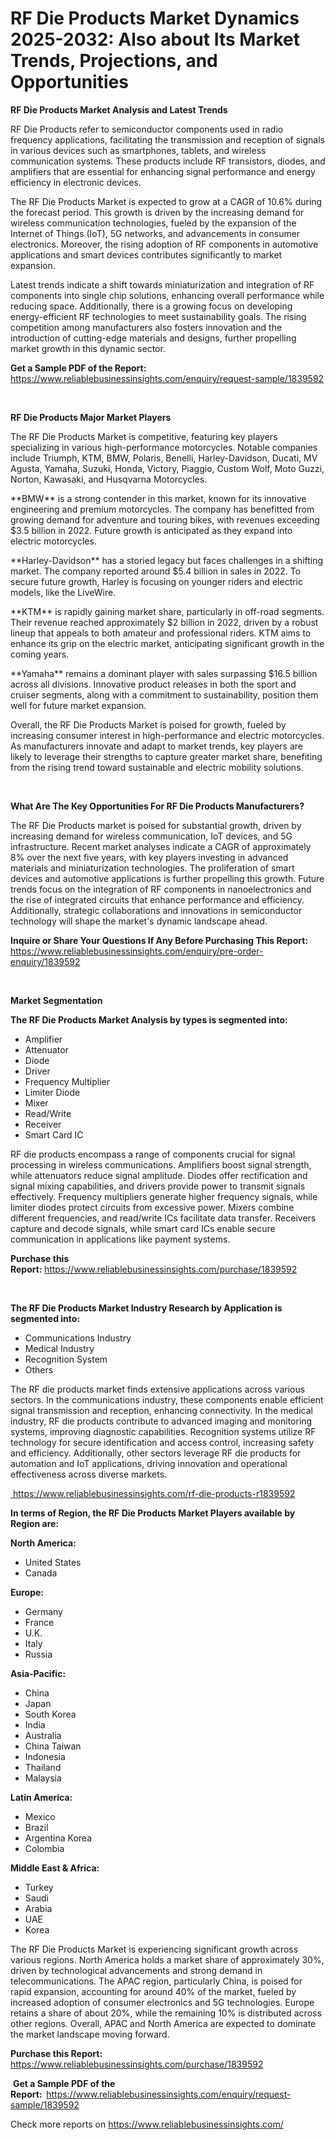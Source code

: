 <p><h1>RF Die Products Market Dynamics 2025-2032: Also about Its Market Trends, Projections, and Opportunities</h1></p><p><strong>RF Die Products Market Analysis and Latest Trends</strong></p>
<p><p>RF Die Products refer to semiconductor components used in radio frequency applications, facilitating the transmission and reception of signals in various devices such as smartphones, tablets, and wireless communication systems. These products include RF transistors, diodes, and amplifiers that are essential for enhancing signal performance and energy efficiency in electronic devices.</p><p>The RF Die Products Market is expected to grow at a CAGR of 10.6% during the forecast period. This growth is driven by the increasing demand for wireless communication technologies, fueled by the expansion of the Internet of Things (IoT), 5G networks, and advancements in consumer electronics. Moreover, the rising adoption of RF components in automotive applications and smart devices contributes significantly to market expansion.</p><p>Latest trends indicate a shift towards miniaturization and integration of RF components into single chip solutions, enhancing overall performance while reducing space. Additionally, there is a growing focus on developing energy-efficient RF technologies to meet sustainability goals. The rising competition among manufacturers also fosters innovation and the introduction of cutting-edge materials and designs, further propelling market growth in this dynamic sector.</p></p>
<p><strong>Get a Sample PDF of the Report:&nbsp;</strong> <a href="https://www.reliablebusinessinsights.com/enquiry/request-sample/1839592?utm_campaign=2350&utm_medium=2&utm_source=Github&utm_content=ia&utm_term=13022025&utm_id=rf-die-products">https://www.reliablebusinessinsights.com/enquiry/request-sample/1839592</a></p>
<p>&nbsp;</p>
<p><strong>RF Die Products Major Market Players</strong></p>
<p><p>The RF Die Products Market is competitive, featuring key players specializing in various high-performance motorcycles. Notable companies include Triumph, KTM, BMW, Polaris, Benelli, Harley-Davidson, Ducati, MV Agusta, Yamaha, Suzuki, Honda, Victory, Piaggio, Custom Wolf, Moto Guzzi, Norton, Kawasaki, and Husqvarna Motorcycles.</p><p>**BMW** is a strong contender in this market, known for its innovative engineering and premium motorcycles. The company has benefitted from growing demand for adventure and touring bikes, with revenues exceeding $3.5 billion in 2022. Future growth is anticipated as they expand into electric motorcycles.</p><p>**Harley-Davidson** has a storied legacy but faces challenges in a shifting market. The company reported around $5.4 billion in sales in 2022. To secure future growth, Harley is focusing on younger riders and electric models, like the LiveWire.</p><p>**KTM** is rapidly gaining market share, particularly in off-road segments. Their revenue reached approximately $2 billion in 2022, driven by a robust lineup that appeals to both amateur and professional riders. KTM aims to enhance its grip on the electric market, anticipating significant growth in the coming years.</p><p>**Yamaha** remains a dominant player with sales surpassing $16.5 billion across all divisions. Innovative product releases in both the sport and cruiser segments, along with a commitment to sustainability, position them well for future market expansion.</p><p>Overall, the RF Die Products Market is poised for growth, fueled by increasing consumer interest in high-performance and electric motorcycles. As manufacturers innovate and adapt to market trends, key players are likely to leverage their strengths to capture greater market share, benefiting from the rising trend toward sustainable and electric mobility solutions.</p></p>
<p>&nbsp;</p>
<p><strong>What Are The Key Opportunities For RF Die Products Manufacturers?</strong></p>
<p><p>The RF Die Products market is poised for substantial growth, driven by increasing demand for wireless communication, IoT devices, and 5G infrastructure. Recent market analyses indicate a CAGR of approximately 8% over the next five years, with key players investing in advanced materials and miniaturization technologies. The proliferation of smart devices and automotive applications is further propelling this growth. Future trends focus on the integration of RF components in nanoelectronics and the rise of integrated circuits that enhance performance and efficiency. Additionally, strategic collaborations and innovations in semiconductor technology will shape the market's dynamic landscape ahead.</p></p>
<p><strong>Inquire or Share Your Questions If Any Before Purchasing This Report:</strong> <a href="https://www.reliablebusinessinsights.com/enquiry/pre-order-enquiry/1839592?utm_campaign=2350&utm_medium=2&utm_source=Github&utm_content=ia&utm_term=13022025&utm_id=rf-die-products">https://www.reliablebusinessinsights.com/enquiry/pre-order-enquiry/1839592</a></p>
<p>&nbsp;</p>
<p><strong>Market Segmentation</strong></p>
<p><strong>The RF Die Products Market Analysis by types is segmented into:</strong></p>
<p><ul><li>Amplifier</li><li>Attenuator</li><li>Diode</li><li>Driver</li><li>Frequency Multiplier</li><li>Limiter Diode</li><li>Mixer</li><li>Read/Write</li><li>Receiver</li><li>Smart Card IC</li></ul></p>
<p><p>RF die products encompass a range of components crucial for signal processing in wireless communications. Amplifiers boost signal strength, while attenuators reduce signal amplitude. Diodes offer rectification and signal mixing capabilities, and drivers provide power to transmit signals effectively. Frequency multipliers generate higher frequency signals, while limiter diodes protect circuits from excessive power. Mixers combine different frequencies, and read/write ICs facilitate data transfer. Receivers capture and decode signals, while smart card ICs enable secure communication in applications like payment systems.</p></p>
<p><strong>Purchase this Report:&nbsp;</strong><a href="https://www.reliablebusinessinsights.com/purchase/1839592?utm_campaign=2350&utm_medium=2&utm_source=Github&utm_content=ia&utm_term=13022025&utm_id=rf-die-products">https://www.reliablebusinessinsights.com/purchase/1839592</a></p>
<p>&nbsp;</p>
<p><strong>The RF Die Products Market Industry Research by Application is segmented into:</strong></p>
<p><ul><li>Communications Industry</li><li>Medical Industry</li><li>Recognition System</li><li>Others</li></ul></p>
<p><p>The RF die products market finds extensive applications across various sectors. In the communications industry, these components enable efficient signal transmission and reception, enhancing connectivity. In the medical industry, RF die products contribute to advanced imaging and monitoring systems, improving diagnostic capabilities. Recognition systems utilize RF technology for secure identification and access control, increasing safety and efficiency. Additionally, other sectors leverage RF die products for automation and IoT applications, driving innovation and operational effectiveness across diverse markets.</p></p>
<p><a href="https://www.reliablebusinessinsights.com/rf-die-products-r1839592?utm_campaign=2350&utm_medium=2&utm_source=Github&utm_content=ia&utm_term=13022025&utm_id=rf-die-products">&nbsp;https://www.reliablebusinessinsights.com/rf-die-products-r1839592</a></p>
<p><strong>In terms of Region, the RF Die Products Market Players available by Region are:</strong></p>
<p>
    <p> <strong> North America: </strong>
        <ul>
            <li>United States</li>
            <li>Canada</li>
        </ul>
        </p> 
    <p> <strong> Europe: </strong>
        <ul>
            <li>Germany</li>
            <li>France</li>
            <li>U.K.</li>
            <li>Italy</li>
            <li>Russia</li>
        </ul>
        </p> 
    <p> <strong> Asia-Pacific: </strong>
        <ul>
            <li>China</li>
            <li>Japan</li>
            <li>South Korea</li>
            <li>India</li>
            <li>Australia</li>
            <li>China Taiwan</li>
            <li>Indonesia</li>
            <li>Thailand</li>
            <li>Malaysia</li>
        </ul>
        </p> 
    <p> <strong> Latin America: </strong>
        <ul>
            <li>Mexico</li>
            <li>Brazil</li>
            <li>Argentina Korea</li>
            <li>Colombia</li>
        </ul>
        </p> 
    <p> <strong> Middle East & Africa: </strong>
        <ul>
            <li>Turkey</li>
            <li>Saudi</li>
            <li>Arabia</li>
            <li>UAE</li>
            <li>Korea</li>
        </ul>
    </p>
    </p>
<p><p>The RF Die Products Market is experiencing significant growth across various regions. North America holds a market share of approximately 30%, driven by technological advancements and strong demand in telecommunications. The APAC region, particularly China, is poised for rapid expansion, accounting for around 40% of the market, fueled by increased adoption of consumer electronics and 5G technologies. Europe retains a share of about 20%, while the remaining 10% is distributed across other regions. Overall, APAC and North America are expected to dominate the market landscape moving forward.</p></p>
<p><strong>Purchase this Report: </strong><a href="https://www.reliablebusinessinsights.com/purchase/1839592?utm_campaign=2350&utm_medium=2&utm_source=Github&utm_content=ia&utm_term=13022025&utm_id=rf-die-products">https://www.reliablebusinessinsights.com/purchase/1839592</a></p>
<p>&nbsp;<strong>Get a Sample PDF of the Report:&nbsp;&nbsp;</strong><a href="https://www.reliablebusinessinsights.com/enquiry/request-sample/1839592?utm_campaign=2350&utm_medium=2&utm_source=Github&utm_content=ia&utm_term=13022025&utm_id=rf-die-products">https://www.reliablebusinessinsights.com/enquiry/request-sample/1839592</a></p>
<p><strong></strong></p>
<p>Check more reports on <a href="https://www.reliablebusinessinsights.com/?utm_campaign=2350&utm_medium=2&utm_source=Github&utm_content=ia&utm_term=13022025&utm_id=rf-die-products">https://www.reliablebusinessinsights.com/</a></p>